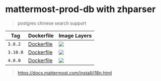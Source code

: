 # mattermost-prod-db with zhparser

> postgres chinese search support

Tag | Dockerfile | Image Layers
----|------------|-------------
`3.8.2` | [Dockerfile](https://github.com/helphi/Dockerfile-mattermost-prod-db-zhparser/blob/master/3.8.2/Dockerfile) | [![](https://images.microbadger.com/badges/image/helphi/mattermost-prod-db-zhparser:3.8.2.svg)](https://microbadger.com/images/helphi/mattermost-prod-db-zhparser:3.8.2 "Get your own image badge on microbadger.com")
`3.10.0` | [Dockerfile](https://github.com/helphi/Dockerfile-mattermost-prod-db-zhparser/blob/master/3.10.0/Dockerfile) | [![](https://images.microbadger.com/badges/image/helphi/mattermost-prod-db-zhparser:3.10.0.svg)](https://microbadger.com/images/helphi/mattermost-prod-db-zhparser:3.10.0 "Get your own image badge on microbadger.com")
`4.0.0` | [Dockerfile](https://github.com/helphi/Dockerfile-mattermost-prod-db-zhparser/blob/master/4.0.0/Dockerfile) | [![](https://images.microbadger.com/badges/image/helphi/mattermost-prod-db-zhparser:4.0.0.svg)](https://microbadger.com/images/helphi/mattermost-prod-db-zhparser:4.0.0 "Get your own image badge on microbadger.com")

> <https://docs.mattermost.com/install/i18n.html>
